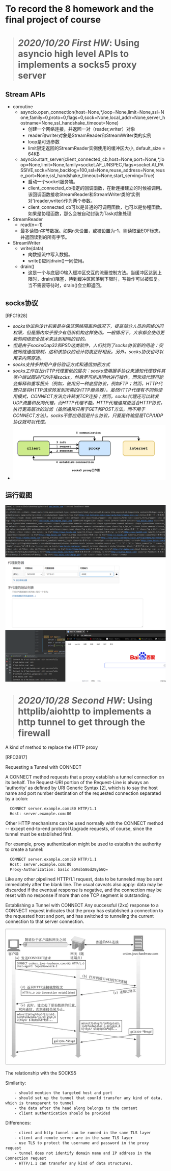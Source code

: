# To record the 8 homework and the final project of course

> # ***2020/10/20 First HW***: Using asyncio  high level APIs to implements a  socks5 proxy server

## Stream APIs

- coroutine
  - asyncio.open_connection(host=None,*,loop=None,limit=None,ssl=None,family=0,proto=0,flags=0,sock=None,local_addr=None,server_hostname=None,ssl_handshake_timeout=None)
    - 创建一个网络连接，并返回一对（reader,writer）对象
    - reader和writer对象是StreamReader和StreamWriter类的实例
    - loop是可选参数
    - limit限定返回的StreamReader实例使用的缓冲区大小, default_size = 64KB
  - asyncio.start_server(client_connected_cb,host=None,port=None,*,loop=None,limit=None,family=socket.AF_UNSPEC,flags=socket.AI_PASSIVE,sock=None,backlog=100,ssl=None,reuse_address=None,reuse_port=None,ssl_handshake_timeout=None,start_serving=True)
    - 启动一个socket服务端。 
    - client_connected_cb指定的回调函数，在新连接建立的时候被调用。该回调函数接收StreamReader和StreamWriter类的‘实例对’(reader,writer)作为两个参数。
    - client_connected_cb可以是普通的可调用函数，也可以是协程函数。如果是协程函数，那么会被自动封装为Task对象处理
- StreamReader
  -  read(n=-1)
    -  最多读取n字节数据。如果n未设置，或被设置为-1，则读取至EOF标志，并返回读到的所有字节。
- StreamWriter
  - write(data)
    - 向数据流中写入数据。
    - write()应同drain()一同使用。
  - drain()
    - 这是一个与底层IO输入缓冲区交互的流量控制方法。当缓冲区达到上限时，drain()阻塞，待到缓冲区回落到下限时，写操作可以被恢复。当不需要等待时，drain()会立即返回。
  
## socks协议
[RFC1928]

- *socks协议的设计初衷是在保证网络隔离的情况下，提高部分人员的网络访问权限，但是国内似乎很少有组织机构这样使用。一般情况下，大家都会使用更新的网络安全技术来达到相同的目的。*
- *但是由于socksCap32和PSD这类软件，人们找到了socks协议新的用途：突破网络通信限制，这和该协议的设计初衷正好相反。另外，socks协议也可以用来内网穿透。*
- *socks支持多种用户身份验证方式和通信加密方式*
- *socks工作在比HTTP代理更低的层次：socks使用握手协议来通知代理软件其客户端试图进行的连接socks，然后尽可能透明地进行操作，而常规代理可能会解释和重写报头（例如，使用另一种底层协议，例如FTP；然而，HTTP代理只是将HTTP请求转发到所需的HTTP服务器）。虽然HTTP代理有不同的使用模式，CONNECT方法允许转发TCP连接；然而，socks代理还可以转发UDP流量和反向代理，而HTTP代理不能。HTTP代理通常更适合HTTP协议，执行更高层次的过滤（虽然通常只用于GET和POST方法，而不用于CONNECT方法）。socks不管应用层是什么协议，只要是传输层是TCP/UDP协议就可以代理。*
- ![image](socksProxy.png)


## 运行截图
![image](socks5.png)
![image](proxy.png)
![image](baidu.png)


> # ***2020/10/28 Second HW***: Using httplib/aiohttp to implements a http tunnel to get through the firewall

A kind of method to replace the HTTP proxy

[RFC2817]

Requesting a Tunnel with CONNECT

   A CONNECT method requests that a proxy establish a tunnel connection
   on its behalf. The Request-URI portion of the Request-Line is always
   an 'authority' as defined by URI Generic Syntax [2], which is to say
   the host name and port number destination of the requested connection
   separated by a colon:

      CONNECT server.example.com:80 HTTP/1.1
      Host: server.example.com:80
      
   Other HTTP mechanisms can be used normally with the CONNECT method --
   except end-to-end protocol Upgrade requests, of course, since the
   tunnel must be established first.

   For example, proxy authentication might be used to establish the
   authority to create a tunnel:
   
      CONNECT server.example.com:80 HTTP/1.1
      Host: server.example.com:80
      Proxy-Authorization: basic aGVsbG86d29ybGQ=

   Like any other pipelined HTTP/1.1 request, data to be tunneled may be
   sent immediately after the blank line. The usual caveats also apply:
   data may be discarded if the eventual response is negative, and the
   connection may be reset with no response if more than one TCP segment
   is outstanding.
   
Establishing a Tunnel with CONNECT
   Any successful (2xx) response to a CONNECT request indicates that the
   proxy has established a connection to the requested host and port,
   and has switched to tunneling the current connection to that server
   connection.

![image](web_tunnel.png.webp)

The relationship with the SOCKS5

Similarity:
    
        - should memtion the targeted host and port
        - should set up the tunnel that counld transfer any kind of data, which is transparent to tunnel
        - the data after the head along belongs to the content
        - client authentication should be provided
        
Differences:
        
        - client and http tunnel can be runned in the same TLS layer
        - client and remote server are in the same TLS layer
        - use TLS to protect the username and password in the proxy request
        - tunnel does not identify domain name and IP address in the Connection request
        - HTTP/1.1 can transfer any kind of data structures.